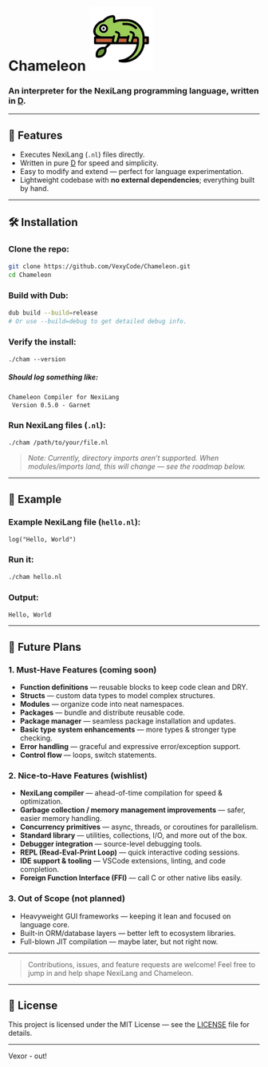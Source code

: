 
# Chameleon  ![ChamLogo](./logo.svg)
### An interpreter for the NexiLang programming language, written in [D](https://dlang.org).

---

## 🚀 Features  
- Executes NexiLang (`.nl`) files directly.  
- Written in pure [D](https://dlang.org) for speed and simplicity.  
- Easy to modify and extend — perfect for language experimentation.  
- Lightweight codebase with **no external dependencies**; everything built by hand.

---

## 🛠 Installation

### Clone the repo:  
```bash
git clone https://github.com/VexyCode/Chameleon.git
cd Chameleon
```

### Build with Dub:  
```bash
dub build --build=release
# Or use --build=debug to get detailed debug info.
```
### Verify the install:
```nexilang
./cham --version
```
##### Should log something like:
```
Chameleon Compiler for NexiLang
 Version 0.5.0 - Garnet
```

### Run NexiLang files (`.nl`):  
```bash
./cham /path/to/your/file.nl
```
> _Note: Currently, directory imports aren’t supported. When modules/imports land, this will change — see the roadmap below._

---

## 📝 Example

### Example NexiLang file (`hello.nl`):  
```nexilang
log("Hello, World")
```

### Run it:  
```bash
./cham hello.nl
```

### Output:  
```
Hello, World
```

---

## 🎯 Future Plans

### 1. Must-Have Features (coming soon)  
- **Function definitions** — reusable blocks to keep code clean and DRY.  
- **Structs** — custom data types to model complex structures.  
- **Modules** — organize code into neat namespaces.  
- **Packages** — bundle and distribute reusable code.  
- **Package manager** — seamless package installation and updates.  
- **Basic type system enhancements** — more types & stronger type checking.  
- **Error handling** — graceful and expressive error/exception support.  
- **Control flow** — loops, switch statements.

### 2. Nice-to-Have Features (wishlist)  
- **NexiLang compiler** — ahead-of-time compilation for speed & optimization.  
- **Garbage collection / memory management improvements** — safer, easier memory handling.  
- **Concurrency primitives** — async, threads, or coroutines for parallelism.  
- **Standard library** — utilities, collections, I/O, and more out of the box.  
- **Debugger integration** — source-level debugging tools.  
- **REPL (Read-Eval-Print Loop)** — quick interactive coding sessions.  
- **IDE support & tooling** — VSCode extensions, linting, and code completion.  
- **Foreign Function Interface (FFI)** — call C or other native libs easily.

### 3. Out of Scope (not planned)  
- Heavyweight GUI frameworks — keeping it lean and focused on language core.  
- Built-in ORM/database layers — better left to ecosystem libraries.  
- Full-blown JIT compilation — maybe later, but not right now.

---

> Contributions, issues, and feature requests are welcome! Feel free to jump in and help shape NexiLang and Chameleon.

---

## 📜 License  
This project is licensed under the MIT License — see the [LICENSE](LICENSE.md) file for details.

---

Vexor - out!
